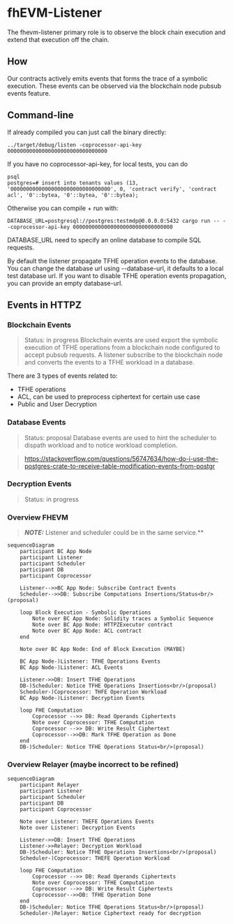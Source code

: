 # fhEVM-Listener

The fhevm-listener primary role is to observe the block chain execution and extend that execution off the chain.

## How

Our contracts actively emits events that forms the trace of a symbolic execution. These events can be observed via the blockchain node pubsub events feature.

## Command-line

If already compiled you can just call the binary directly:

```
../target/debug/listen -coprocessor-api-key 00000000000000000000000000000000
```

If you have no coprocessor-api-key, for local tests, you can do

```
psql
postgres=# insert into tenants values (13, '00000000000000000000000000000000', 0, 'contract verify', 'contract acl', '0'::bytea, '0'::bytea, '0'::bytea);
```

Otherwise you can compile + run with:

```
DATABASE_URL=postgresql://postgres:testmdp@0.0.0.0:5432 cargo run -- --coprocessor-api-key 00000000000000000000000000000000
```

DATABASE_URL need to specify an online database to compile SQL requests.

By default the listener propagate TFHE operation events to the database.
You can change the database url using --database-url, it defaults to a local test database url.
If you want to disable TFHE operation events propagation, you can provide an empty database-url.

## Events in HTTPZ

### Blockchain Events

> Status: in progress
> Blockchain events are used export the symbolic execution of TFHE operations from a blockchain node configured to accept pubsub requests.
> A listener subscribe to the blockchain node and converts the events to a TFHE workload in a database.

There are 3 types of events related to:

- TFHE operations
- ACL, can be used to preprocess ciphertext for certain use case
- Public and User Decryption

### Database Events

> Status: proposal
> Database events are used to hint the scheduler to dispath workload and to notice workload completion.

> https://stackoverflow.com/questions/56747634/how-do-i-use-the-postgres-crate-to-receive-table-modification-events-from-postgr

### Decryption Events

> Status: in progress

### Overview FHEVM

> **_NOTE:_** Listener and scheduler could be in the same service.\*\*

```mermaid
sequenceDiagram
    participant BC App Node
    participant Listener
    participant Scheduler
    participant DB
    participant Coprocessor

    Listener-->>BC App Node: Subscribe Contract Events
    Scheduler-->>DB: Subscribe Computations Insertions/Status<br/>(proposal)

    loop Block Execution - Symbolic Operations
        Note over BC App Node: Solidity traces a Symbolic Sequence
        Note over BC App Node: HTTPZExecutor contract
        Note over BC App Node: ACL contract
    end

    Note over BC App Node: End of Block Execution (MAYBE)

    BC App Node-)Listener: TFHE Operations Events
    BC App Node-)Listener: ACL Events

    Listener->>DB: Insert TFHE Operations
    DB-)Scheduler: Notice TFHE Operations Insertions<br/>(proposal)
    Scheduler-)Coprocessor: THFE Operation Workload
    BC App Node-)Listener: Decryption Events

    loop FHE Computation
        Coprocessor -->> DB: Read Operands Ciphertexts
        Note over Coprocessor: TFHE Computation
        Coprocessor -->> DB: Write Result Ciphertext
        Coprocessor-->>DB: Mark TFHE Operation as Done
    end
    DB-)Scheduler: Notice TFHE Operations Status<br/>(proposal)
```

### Overview Relayer (maybe incorrect to be refined)

```mermaid
sequenceDiagram
    participant Relayer
    participant Listener
    participant Scheduler
    participant DB
    participant Coprocessor

    Note over Listener: THEFE Operations Events
    Note over Listener: Decryption Events

    Listener->>DB: Insert TFHE Operations
    Listener->>Relayer: Decryption Workload
    DB-)Scheduler: Notice TFHE Operations Insertions<br/>(proposal)
    Scheduler-)Coprocessor: THEFE Operation Workload

    loop FHE Computation
        Coprocessor -->> DB: Read Operands Ciphertexts
        Note over Coprocessor: TFHE Computation
        Coprocessor -->> DB: Write Result Ciphertexts
        Coprocessor-->>DB: TFHE Operation Done
    end
    DB-)Scheduler: Notice TFHE Operations Status<br/>(proposal)
    Scheduler-)Relayer: Notice Ciphertext ready for decryption
```
